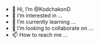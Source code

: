 - 👋 Hi, I’m @KodchakonD
- 👀 I’m interested in ...
- 🌱 I’m currently learning ...
- 💞️ I’m looking to collaborate on ...
- 📫 How to reach me ...

<!---
KodchakonD/KodchakonD is a ✨ special ✨ repository because its `README.md` (this file) appears on your GitHub profile.
You can click the Preview link to take a look at your changes.
--->
